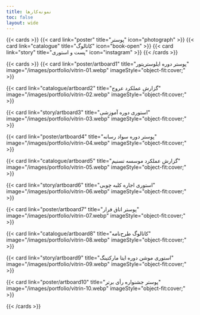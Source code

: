 ```yaml
---
title: نمونه‌کارها
toc: false
layout: wide
---
```




<div style="max-width: 70rem; margin: auto;">
{{< cards >}}
  {{< card link="poster" title="پوستر" icon="photograph" >}}
  {{< card link="catalogue" title="کاتالوگ" icon="book-open" >}}
  {{< card link="story" title="پست و استوری" icon="instagram" >}}
{{< /cards >}}

{{< cards >}}
  {{< card link="poster/artboard1" title="پوستر دوره ایلوستریتور" image="/images/portfolio/vitrin-01.webp" imageStyle="object-fit:cover;" >}}

  {{< card link="catalogue/artboard2" title="گزارش عملکرد عروج" image="/images/portfolio/vitrin-02.webp" imageStyle="object-fit:cover;" >}}

  {{< card link="story/artboard3" title="استوری دوره آموزشی" image="/images/portfolio/vitrin-03.webp" imageStyle="object-fit:cover;" >}}

  {{< card link="poster/artboard4" title="پوستر دوره سواد رسانه" image="/images/portfolio/vitrin-04.webp" imageStyle="object-fit:cover;" >}}

  {{< card link="catalogue/artboard5" title="گزارش عملکرد موسسه تسنیم" image="/images/portfolio/vitrin-05.webp" imageStyle="object-fit:cover;" >}}

  {{< card link="story/artboard6" title="استوری اجاره کلبه چوبی" image="/images/portfolio/vitrin-06.webp" imageStyle="object-fit:cover;" >}}

  {{< card link="poster/artboard7" title="پوستر اتاق فرار" image="/images/portfolio/vitrin-07.webp" imageStyle="object-fit:cover;" >}}

  {{< card link="catalogue/artboard8" title="کاتالوگ طرح‌نامه" image="/images/portfolio/vitrin-08.webp" imageStyle="object-fit:cover;" >}}

  {{< card link="story/artboard9" title="استوری موشن دوره ایتا مارکتینگ" image="/images/portfolio/vitrin-09.webp" imageStyle="object-fit:cover;" >}}

  {{< card link="poster/artboard10" title="پوستر جشنواره رأی برتر" image="/images/portfolio/vitrin-10.webp" imageStyle="object-fit:cover;" >}}
  
{{< /cards >}}
</div>


<style>
.hx-text-gray-700 {
  justify-content: center;
}

h1 {
  font-size: 1.8rem !important;
  margin-bottom: 3rem;
}
</style>
